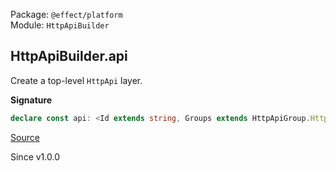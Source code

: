 Package: `@effect/platform`<br />
Module: `HttpApiBuilder`<br />

## HttpApiBuilder.api

Create a top-level `HttpApi` layer.

**Signature**

```ts
declare const api: <Id extends string, Groups extends HttpApiGroup.HttpApiGroup.Any, E, R>(api: HttpApi.HttpApi<Id, Groups, E, R>) => Layer.Layer<HttpApi.Api, never, HttpApiGroup.HttpApiGroup.ToService<Id, Groups> | R | HttpApiGroup.HttpApiGroup.ErrorContext<Groups>>
```

[Source](https://github.com/Effect-TS/effect/tree/main/packages/platform/src/HttpApiBuilder.ts#L58)

Since v1.0.0